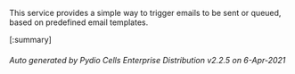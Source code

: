 






This service provides a simple way to trigger emails to be sent or queued, based on predefined email templates.

[:summary]

###### Auto generated by Pydio Cells Enterprise Distribution v2.2.5 on 6-Apr-2021
